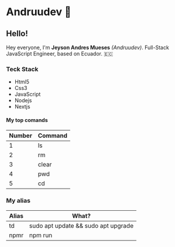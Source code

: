 # Andruudev 🤙

## Hello!
Hey everyone, I'm **Jeyson Andres Mueses** _(Andruudev)_. Full-Stack JavaScript Engineer, based on Ecuador. 🇪🇨

### Teck Stack
- Html5
- Css3
- JavaScript
- Nodejs
- Nextjs

#### My top comands
| Number | Command | 
| ------ | ------  |
| 1      | ls      |
| 2      | rm      |
| 3      | clear   |
| 4      | pwd     |
| 5      | cd      |


### My alias
| Alias | What?                               |
| ----- | ----------------------------------- |
| td    | sudo apt update && sudo apt upgrade |
| npmr  | npm run   
